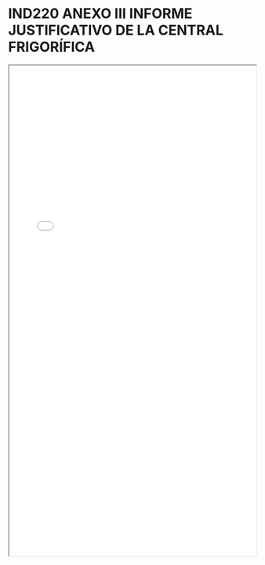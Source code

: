 # IND220 ANEXO III INFORME JUSTIFICATIVO DE LA CENTRAL FRIGORÍFICA

<iframe src="../IND220 ANEXO III INFORME JUSTIFICATIVO DE LA CENTRAL FRIGORÍFICA.pdf" width="100%" height="1000px"></iframe>
